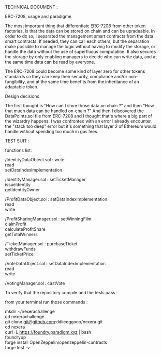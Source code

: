 TECHNICAL DOCUMENT :

ERC-7208, usage and paradigme.

The most important thing that differentiate ERC-7208 from other token factories, is that the data can be stored on chain and can be upradeable. In order to do so, I separated the management smart contracts from the data smart contracts. If needed, they can call each others, but the separation make possible to manage the logic without having to modify the storage, or handle the data without the use of superfluous computation.
It also secures the storage by only enabling managers to decide who can write data, and at the same time data can be read by everyone.

The ERC-7208 could become some kind of layer zero for other tokens standards so they can keep their security, compliance and/or non-fungibility, and at the same time benefits from the inheritance of an adaptable token.

Design decisions.

The first thought is "How can I store those data on chain ?" and then "How that much data can be handled on-chain ?" And then I discovered the DataPoints.sol file from ERC-7208 and I thought that's where a big part of the wizardry happens. I was confronted with an error I already encounter, the "stack too deep" error but it's something that layer 2 of Ethereum would handle without spending too much in gas fees.

TEST SUIT :

functions list:

/IdentityDataObject.sol :
write  
read  
setDataIndexImplementation

/IdentityManager.sol :
setTicketManager  
issueIdentity  
getIdentityOwner

/ProfitDataObject.sol :
setDataIndexImplementation  
read  
write

/ProfitSharingManager.sol :
setWinningFilm  
claimProfit  
calculateProfitShare  
getTotalWinners

/TicketManager.sol :
purchaseTicket  
withdrawFunds  
setTicketPrice

/VoteDataObject.sol :
setDataIndexImplementation  
read  
write

/VotingManager.sol  :
castVote

To verify that the repository compile and the tests pass :

from your terminal run those commands :

mkdir ~/nexerachallenge  
cd nexerachallenge  
git clone git@github.com:ddiieeggooo/nexera.git  
cd nexera  
curl -L https://foundry.paradigm.xyz | bash  
foundryup  
forge install OpenZeppelin/openzeppelin-contracts  
forge test -v  
